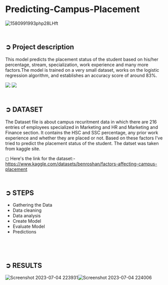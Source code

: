 # Predicting-Campus-Placement
![1580991993php28LHft](https://github.com/harshrajput9934/Predicting-Campus-Placement-/assets/90636720/a741c470-3c12-44ca-ab9e-c9efe66163e1)


## <br>**➲ Project description**
This model predicts the placement status of the student based on his/her percentage, stream, specialization, work experience and many more factors.The model is trained on a very small dataset, works on the logistic regression algorithm, and establishes an accuracy score of around 83%.

<img src="https://img.shields.io/badge/Language:-Python-5555ff">  <img src="https://img.shields.io/badge/Platform:- Google Colab-E32800">  

## <br>**➲ DATASET**
The Dataset file is about campus recuritment data in which there are 216 entries of employees specialized in Marketing and HR and Marketing and Finance section. It contains the HSC and SSC percentage, any prior work experience and whether they are placed or not. Based on these factors I've tried to predict the placement status of the student. The datset was taken from kaggle site.

◻ Here's the link for the dataset:-https://www.kaggle.com/datasets/benroshan/factors-affecting-campus-placement


## <br>**➲ STEPS**
- Gathering the Data
- Data cleaning
- Data analysis
- Create Model
- Evaluate Model
- Predictions

<br>

## <br>**➲ RESULTS**
![Screenshot 2023-07-04 223931](https://github.com/harshrajput9934/Predicting-Campus-Placement-/assets/90636720/28b0ff48-7ebf-4e02-b426-e59d8d9fa570)![Screenshot 2023-07-04 224006](https://github.com/harshrajput9934/Predicting-Campus-Placement-/assets/90636720/13485602-3737-4fa6-8fe0-88ab9d64ed59)


